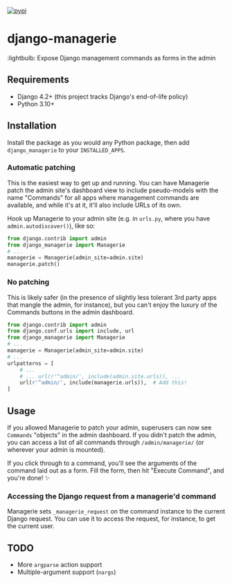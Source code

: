 [![pypi](https://img.shields.io/pypi/v/django-managerie.svg)](https://pypi.python.org/pypi/django-managerie/)

django-managerie
================

:lightbulb: Expose Django management commands as forms in the admin

Requirements
------------

- Django 4.2+ (this project tracks Django's end-of-life policy)
- Python 3.10+

Installation
------------

Install the package as you would any Python package, then add `django_managerie` to your `INSTALLED_APPS`.

### Automatic patching

This is the easiest way to get up and running. You can have Managerie patch the admin site's dashboard view to include pseudo-models with the name "Commands" for all apps where management commands are available, and while it's at it, it'll also include URLs of its own.

Hook up Managerie to your admin site (e.g. in `urls.py`, where you have `admin.autodiscover()`), like so:

```python
from django.contrib import admin
from django_managerie import Managerie
# ...
managerie = Managerie(admin_site=admin.site)
managerie.patch()
```

### No patching

This is likely safer (in the presence of slightly less tolerant 3rd party apps that mangle the admin, for instance), but you can't enjoy the luxury of the Commands buttons in the admin dashboard.

```python
from django.contrib import admin
from django.conf.urls import include, url
from django_managerie import Managerie
# ...
managerie = Managerie(admin_site=admin.site)
# ...
urlpatterns = [
    # ...
    # ... url(r'^admin/', include(admin.site.urls)), ...
    url(r'^admin/', include(managerie.urls)),  # Add this!
]
```


Usage
-----

If you allowed Managerie to patch your admin, superusers can now see `Commands` "objects" in the admin dashboard.
If you didn't patch the admin, you can access a list of all commands through `/admin/managerie/` (or wherever your
admin is mounted).

If you click through to a command, you'll see the arguments of the command laid out as a form.
Fill the form, then hit "Execute Command", and you're done! :sparkles:

### Accessing the Django request from a managerie'd command

Managerie sets `_managerie_request` on the command instance to the current Django request.
You can use it to access the request, for instance, to get the current user.

TODO
----

* More `argparse` action support
* Multiple-argument support (`nargs`)
